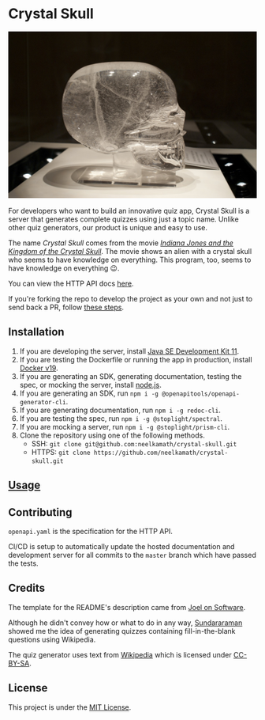 # Crystal Skull

![Crystal Skull](crystal_skull.jpg)

For developers who want to build an innovative quiz app, Crystal Skull is a server that generates complete quizzes using just a topic name. Unlike other quiz generators, our product is unique and easy to use.

The name _Crystal Skull_ comes from the movie _[Indiana Jones and the Kingdom of the Crystal Skull](https://www.imdb.com/title/tt0367882/)_. The movie shows an alien with a crystal skull who seems to have knowledge on everything. This program, too, seems to have knowledge on everything 😉.

You can view the HTTP API docs [here](https://neelkamath.gitlab.io/crystal-skull/).

If you're forking the repo to develop the project as your own and not just to send back a PR, follow [these steps](docs/fork.md).

## Installation

1. If you are developing the server, install [Java SE Development Kit 11](https://www.oracle.com/technetwork/java/javase/downloads/jdk11-downloads-5066655.html). 
1. If you are testing the Dockerfile or running the app in production, install [Docker v19](https://hub.docker.com/search/?type=edition&offering=community).
1. If you are generating an SDK, generating documentation, testing the spec, or mocking the server, install [node.js](https://nodejs.org/en/download/).
1. If you are generating an SDK, run `npm i -g @openapitools/openapi-generator-cli`.
1. If you are generating documentation, run `npm i -g redoc-cli`.
1. If you are testing the spec, run `npm i -g @stoplight/spectral`.
1. If you are mocking a server, run `npm i -g @stoplight/prism-cli`.
1. Clone the repository using one of the following methods.
    - SSH: `git clone git@github.com:neelkamath/crystal-skull.git`
    - HTTPS: `git clone https://github.com/neelkamath/crystal-skull.git`

## [Usage](docs/usage.md)

## Contributing

`openapi.yaml` is the specification for the HTTP API.

CI/CD is setup to automatically update the hosted documentation and development server for all commits to the `master` branch which have passed the tests.

## Credits

The template for the README's description came from [Joel on Software](https://www.joelonsoftware.com/2002/05/09/product-vision/).

Although he didn't convey how or what to do in any way, [Sundararaman](https://github.com/vsundar17697) showed me the idea of generating quizzes containing fill-in-the-blank questions using Wikipedia.

The quiz generator uses text from [Wikipedia](https://en.wikipedia.org/) which is licensed under [CC-BY-SA](http://creativecommons.org/licenses/by-sa/3.0/).

## License

This project is under the [MIT License](LICENSE).